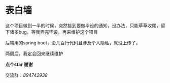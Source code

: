 # 表白墙

这个项目做到一半的时候，突然接到要做毕设的通知，没办法，只能草草收尾，留下诸多bug，等我弄完毕设，再来维护这个项目

后端用的spring boot，没几百行代码且涉及个人隐私，就没上传了。

两周后，我定会回来继续维护

**点个star 谢谢**

交流群：_894742938_
